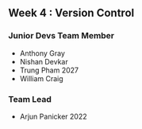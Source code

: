 ## Week 4 : Version Control

### Junior Devs Team Member

- Anthony Gray
- Nishan Devkar
- Trung Pham 2027
- William Craig 

### Team Lead

- Arjun Panicker 2022